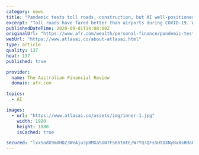 ```yaml
---
category: news
title: "Pandemic tests toll roads, construction, but AI well-positioned"
excerpt: "Toll roads have fared better than airports during COVID-19. While flying has become a distant dream for most, people have been jumping in their cars and going on driving holidays as soon as pandemic restrictions are relaxed."
publishedDateTime: 2020-09-01T14:08:00Z
originalUrl: "https://www.afr.com/wealth/personal-finance/pandemic-tests-toll-roads-construction-but-ai-well-positioned-20200831-p55qb3"
webUrl: "https://www.atlasai.co/about-atlasai.html"
type: article
quality: 137
heat: 137
published: true

provider:
  name: The Australian Financial Review
  domain: afr.com

topics:
  - AI

images:
  - url: "https://www.atlasai.co/assets/img/inner-1.jpg"
    width: 1920
    height: 1080
    isCached: true

secured: "lxxSodX9mXHDZ3WeAju3pBMXaSUN7FSBhtmtE/WrYQ3QFsSHtDXNyBx8sRHaPUVnGf9tvgY2udA0BGL2T3ZEkHiTDFYQGb8kaS+vGhKbwrvYQAc+oSLtZTe/4LbwmK6TZ1G+rDbxzlN15j5JIS6bB8SMawBmytHGFWxWxg66H/LUp32T5dPBhfdpKR9y4iXzVczFSEHn/eBbxkdlA6N+rJgQTcfOBOly8wfvJ0XU9UKgjQbKz2mRjimRI8R4SSF3Au2BQJlzRRGWRdTcMOq1lZ/YT3iJHjEoHJTLhYZAKrGJgL9CQfy0nu6iHcvTHyZKuv3WNv66GQ0AQJE9SZkq3t7ZB+aXR4yede7kUqICJwM=;4eR6whWP5AGFxH6//lElYQ=="
---
```


